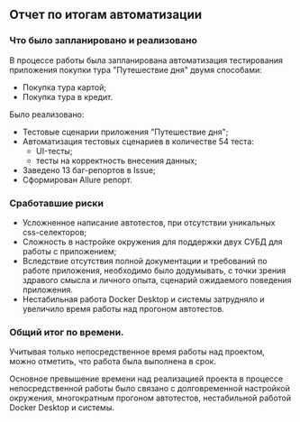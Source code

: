 ## Отчет по итогам автоматизации

### Что было запланировано и реализовано
В процессе работы была запланирована автоматизация тестирования приложения покупки тура "Путешествие дня" двумя способами: 
* Покупка тура картой;
* Покупка тура в кредит.

Было реализовано:
 * Тестовые сценарии приложения "Путешествие дня";
 * Автоматизация тестовых сценариев в количестве 54 теста:
    * UI-тесты;
    * тесты на корректность внесения данных;
 * Заведено 13 баг-репортов в Issue;
 * Сформирован Allure репорт.

### Сработавшие риски
* Усложненное написание автотестов, при отсутствии уникальных css-селекторов;
* Сложность в настройке окружения для поддержки двух СУБД для работы с приложением;
* Вследствие отсутствия полной документации и требований по работе приложения, необходимо было додумывать, с точки зрения здравого смысла и личного опыта, сценарий ожидаемого поведения приложения.
* Нестабильная работа Docker Desktop и системы затрудняло и увеличило время работы над прогоном автотестов. 

### Общий итог по времени.

Учитывая только непосредственное время работы над проектом, можно отметить, что работа была выполнена в срок.

Основное превышение времени над реализацией проекта в процессе непосредственной работы было связано с долговременной настройкой окружения, многократным прогоном автотестов, нестабильной работой Docker Desktop и системы.  
